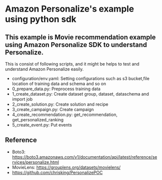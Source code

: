 # Amazon Personalize's example using python sdk


## This example is Movie recommendation example using Amazon Personalize SDK to understand Personalize. 

This is consist of following scripts, and it might be helps to test and  understand Amazon Personalize easily.

* configuration/env.yaml: Setting configurations such as s3 bucket,file location of training data and schema and so on
* 0_prepare_data.py: Preprocess training data
* 1_create_dataset.py: Create dataset group, dataset, dataschema and import job
* 2_create_solution.py:	Create solution and recipe
* 3_create_campaign.py:	Create campaign
* 4_create_recommendation.py: get_recommendation, get_personalized_ranking
* 5_create_event.py: Put events


## Reference
- Boto3: https://boto3.amazonaws.com/v1/documentation/api/latest/reference/services/personalize.html
- MovieLens: https://grouplens.org/datasets/movielens/
- https://github.com/chrisking/PersonalizePOC
